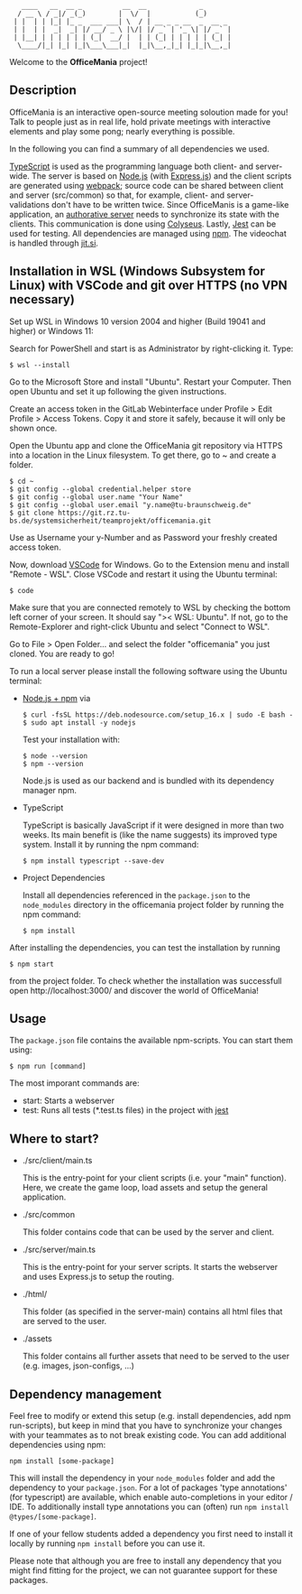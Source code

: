 ```
   ____   __  __ _          __  __             _       
  / __ \ / _|/ _(_)        |  \/  |           (_)      
 | |  | | |_| |_ _  ___ ___| \  / | __ _ _ __  _  __ _ 
 | |  | |  _|  _| |/ __/ _ \ |\/| |/ _` | '_ \| |/ _` |
 | |__| | | | | | | (_|  __/ |  | | (_| | | | | | (_| |
  \____/|_| |_| |_|\___\___|_|  |_|\__,_|_| |_|_|\__,_|
```

Welcome to the **OfficeMania** project!

## Description

OfficeMania is an interactive open-source meeting soloution made for you! Talk to people just as in real life, hold private meetings with interactive elements and play some pong; nearly everything is possible.

In the following you can find a summary of all dependencies we used.

[TypeScript](https://www.typescriptlang.org/) is used as the programming language both client- and server-wide. The server is based on [Node.js](https://nodejs.org/en/) (with [Express.js](https://expressjs.com/de/)) and the client scripts are generated using [webpack](https://webpack.js.org/); source code can be shared between client and server (src/common) so that, for example, client- and server-validations don't have to be written twice. Since OfficeManis is a game-like application, an [authorative server](https://www.gabrielgambetta.com/client-server-game-architecture.html) needs to synchronize its state with the clients. This communication is done using [Colyseus](https://www.colyseus.io/). Lastly, [Jest](https://jestjs.io/) can be used for testing. All dependencies are managed using [npm](https://www.npmjs.com/). The videochat is handled through [jit.si](https://www.jitsi.org/).

## Installation in WSL (Windows Subsystem for Linux) with VSCode and git over HTTPS (no VPN necessary)

Set up WSL in Windows 10 version 2004 and higher (Build 19041 and higher) or Windows 11:

Search for PowerShell and start is as Administrator by right-clicking it. Type:

```
$ wsl --install
```

Go to the Microsoft Store and install "Ubuntu". Restart your Computer.
Then open Ubuntu and set it up following the given instructions.

Create an access token in the GitLab Webinterface under Profile > Edit Profile > Access Tokens. Copy it and store it safely, because it will only be shown once.

Open the Ubuntu app and clone the OfficeMania git repository via HTTPS into a location in the Linux filesystem. To get there, go to ~ and create a folder.

```
$ cd ~
$ git config --global credential.helper store
$ git config --global user.name "Your Name"
$ git config --global user.email "y.name@tu-braunschweig.de"
$ git clone https://git.rz.tu-bs.de/systemsicherheit/teamprojekt/officemania.git
```

Use as Username your y-Number and as Password your freshly created access token.

Now, download [VSCode](https://code.visualstudio.com/) for Windows. Go to the Extension menu and install "Remote - WSL". Close VSCode and restart it using the Ubuntu terminal:

```
$ code
```
Make sure that you are connected remotely to WSL by checking the bottom left corner of your screen. It should say ">< WSL: Ubuntu". If not, go to the Remote-Explorer and right-click Ubuntu and select "Connect to WSL".

Go to File > Open Folder... and select the folder "officemania" you just cloned. You are ready to go!


To run a local server please install the following software using the Ubuntu terminal:

- [Node.js + npm](https://nodejs.org/en/) via

  ```
  $ curl -fsSL https://deb.nodesource.com/setup_16.x | sudo -E bash -
  $ sudo apt install -y nodejs
  ```

  Test your installation with:

  ```
  $ node --version
  $ npm --version
  ```

  Node.js is used as our backend and is bundled with its dependency manager npm.

- TypeScript

  TypeScript is basically JavaScript if it were designed in more than two weeks. Its main benefit is (like the name suggests) its improved type system. Install it by running the npm command:

  ```
  $ npm install typescript --save-dev
  ```

- Project Dependencies

  Install all dependencies referenced in the `package.json` to the `node_modules` directory in the officemania project folder by running the npm command:

  ```
  $ npm install
  ```

After installing the dependencies, you can test the installation by running

```
$ npm start
```

from the project folder. To check whether the installation was successfull open http://localhost:3000/ and discover the world of OfficeMania!

## Usage

The `package.json` file contains the available npm-scripts. You can start them using:

```
$ npm run [command]
```

The most imporant commands are:
 - start: Starts a webserver
 - test: Runs all tests (*.test.ts files) in the project with [jest](https://jestjs.io/)

## Where to start?

- ./src/client/main.ts

  This is the entry-point for your client scripts (i.e. your "main" function). Here, we create the game loop, load assets and setup the general application.

- ./src/common

  This folder contains code that can be used by the server and client.

- ./src/server/main.ts

  This is the entry-point for your server scripts. It starts the webserver and uses Express.js to setup the routing.

- ./html/

  This folder (as specified in the server-main) contains all html files that are served to the user. 

- ./assets

  This folder contains all further assets that need to be served to the user (e.g. images, json-configs, ...)

## Dependency management

Feel free to modify or extend this setup (e.g. install dependencies, add npm run-scripts), but keep in mind that you have to synchronize your changes with your teammates as to not break existing code. You can add additional dependencies using npm:

```
npm install [some-package]
```

This will install the dependency in your `node_modules` folder and add the dependency to your `package.json`. For a lot of packages 'type annotations' (for typescript) are available, which enable auto-completions in your editor / IDE. To additionally install type annotations you can (often) run `npm install @types/[some-package]`.

If one of your fellow students added a dependency you first need to install it locally by running `npm install` before you can use it.

Please note that although you are free to install any dependency that you might find fitting for the project, we can not guarantee support for these packages.

